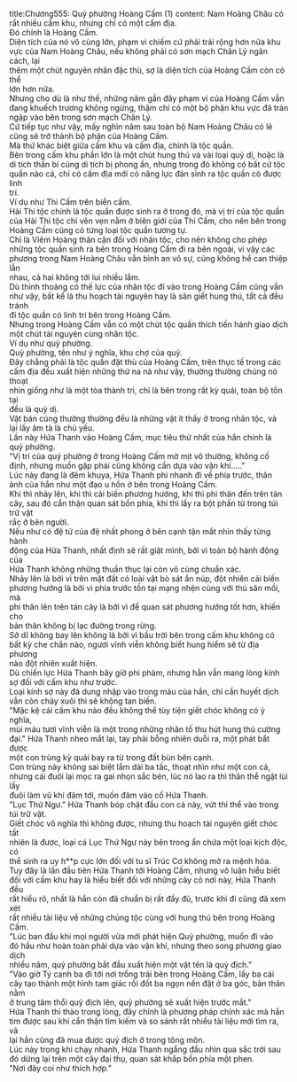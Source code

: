 title:Chương555: Quỷ phường Hoàng Cấm (1)
content:
Nam Hoàng Châu có rất nhiều cấm khu, nhưng chỉ có một cấm địa.<br>Đó chính là Hoàng Cấm.<br>Diện tích của nó vô cùng lớn, phạm vi chiếm cứ phải trải rộng hơn nửa khu<br>vực của Nam Hoàng Châu, nếu không phải có sơn mạch Chân Lý ngăn cách, lại<br>thêm một chút nguyên nhân đặc thù, sợ là diện tích của Hoàng Cấm còn có thể<br>lớn hơn nữa.<br>Nhưng cho dù là như thế, những năm gần đây phạm vi của Hoàng Cấm vẫn<br>đang khuếch trương không ngừng, thậm chí có một bộ phận khu vực đã tràn<br>ngập vào bên trong sơn mạch Chân Lý.<br>Cứ tiếp tục như vậy, mấy nghìn năm sau toàn bộ Nam Hoàng Châu có lẽ<br>cũng sẽ trở thành bộ phận của Hoàng Cấm.<br>Mà thứ khác biệt giữa cấm khu và cấm địa, chính là tộc quần.<br>Bên trong cấm khu phần lớn là một chút hung thú và vài loại quỷ dị, hoặc là<br>di tích thần bí cùng di tích bị phong ấn, nhưng trong đó không có bất cứ tộc<br>quần nào cả, chỉ có cấm địa mới có năng lực đản sinh ra tộc quần có được linh<br>trí.<br>Ví dụ như Thi Cấm trên biển cấm.<br>Hải Thi tộc chính là tộc quần được sinh ra ở trong đó, mà vị trí của tộc quần<br>của Hải Thi tộc chỉ vẻn vẹn nằm ở biên giới của Thi Cấm, cho nên bên trong<br>Hoàng Cấm cũng có từng loại tộc quần tương tự.<br>Chỉ là Viêm Hoàng thân cận đối với nhân tộc, cho nên không cho phép<br>những tộc quần sinh ra bên trong Hoàng Cấm đi ra bên ngoài, vì vậy các<br>phương trong Nam Hoàng Châu vẫn bình an vô sự, cũng không hề can thiệp lẫn<br>nhau, cả hai không tới lui nhiều lắm.<br>Dù thỉnh thoảng có thế lực của nhân tộc đi vào trong Hoàng Cấm cũng vẫn<br>như vậy, bất kể là thu hoạch tài nguyên hay là săn giết hung thú, tất cả đều tránh<br>đi tộc quần có linh trí bên trong Hoàng Cấm.<br>Nhưng trong Hoàng Cấm vẫn có một chút tộc quần thích tiến hành giao dịch<br>một chút tài nguyên cùng nhân tộc.<br>Ví dụ như quỷ phường.<br>Quỷ phường, tên như ý nghĩa, khu chợ của quỷ.<br>Đây chẳng phải là tộc quần đặt thù của Hoàng Cấm, trên thực tế trong các<br>cấm địa đều xuất hiện những thứ na ná như vậy, thường thường chúng nó thoạt<br>nhìn giống như là một tòa thành trì, chỉ là bên trong rất kỳ quái, toàn bộ tồn tại<br>đều là quỷ dị.<br>Vật bán cũng thường thường đều là những vật ít thấy ở trong nhân tộc, vả<br>lại lấy âm tà là chủ yếu.<br>Lần này Hứa Thanh vào Hoàng Cấm, mục tiêu thứ nhất của hắn chính là<br>quỷ phường.<br>"Vị trí của quỷ phường ở trong Hoàng Cấm mờ mịt vô thường, không cố<br>định, nhưng muốn gặp phải cũng không cần dựa vào vận khí....."<br>Lúc này đang là đêm khuya, Hứa Thanh phi nhanh đi về phía trước, thân<br>ảnh của hắn như một đạo u hồn ở bên trong Hoàng Cấm.<br>Khi thì nhảy lên, khi thì cải biến phương hướng, khi thì phi thân đến trên tán<br>cây, sau đó cẩn thận quan sát bốn phía, khi thì lấy ra bột phấn từ trong túi trữ vật<br>rắc ở bên người.<br>Nếu như có đệ tử của đệ nhất phong ở bên cạnh tận mắt nhìn thấy từng hành<br>động của Hứa Thanh, nhất định sẽ rất giật mình, bởi vì toàn bộ hành động của<br>Hứa Thanh không những thuần thục lại còn vô cùng chuẩn xác.<br>Nhảy lên là bởi vì trên mặt đất có loài vật bò sát ẩn núp, đột nhiên cải biến<br>phương hướng là bởi vì phía trước tồn tại mạng nhện cùng với thú săn mồi, mà<br>phi thân lên trên tán cây là bởi vì để quan sát phương hướng tốt hơn, khiến cho<br>bản thân không bị lạc đường trong rừng.<br>Sở dĩ không bay lên không là bởi vì bầu trời bên trong cấm khu không có<br>bất kỳ che chắn nào, ngươi vĩnh viễn không biết hung hiểm sẽ từ địa phương<br>nào đột nhiên xuất hiện.<br>Dù chiến lực Hứa Thanh bây giờ phi phàm, nhưng hắn vẫn mang lòng kính<br>sợ đối với cấm khu như trước.<br>Loại kính sợ này đã dung nhập vào trong máu của hắn, chỉ cần huyết dịch<br>vẫn còn chảy xuôi thì sẽ không tan biến.<br>"Mặc kệ cái cấm khu nào đều không thể tùy tiện giết chóc không có ý nghĩa,<br>mùi máu tươi vĩnh viễn là một trong những nhân tố thu hút hung thú cường<br>đại." Hứa Thanh nheo mắt lại, tay phải bỗng nhiên duỗi ra, một phát bắt được<br>một con trùng kỳ quái bay ra từ trong đất bùn bên cạnh.<br>Con trùng này không sai biệt lắm dài ba tấc, thoạt nhìn như một con cá,<br>nhưng cái đuôi lại mọc ra gai nhọn sắc bén, lúc nó lao ra thì thân thể ngật lùi lấy<br>đuôi làm vũ khí đâm tới, muốn đâm vào cổ Hứa Thanh.<br>"Lục Thứ Ngư." Hứa Thanh bóp chặt đầu con cá này, vứt thi thể vào trong<br>túi trữ vật.<br>Giết chóc vô nghĩa thì không được, nhưng thu hoạch tài nguyên giết chóc tất<br>nhiên là được, loại cá Lục Thứ Ngư này bên trong ẩn chứa một loại kịch độc, có<br>thể sinh ra uy h**p cực lớn đối với tu sĩ Trúc Cơ không mở ra mệnh hỏa.<br>Tuy đây là lần đầu tiên Hứa Thanh tới Hoàng Cấm, nhưng vô luận hiểu biết<br>đối với cấm khu hay là hiểu biết đối với những cây cỏ nơi này, Hứa Thanh đều<br>rất hiểu rõ, nhất là hắn còn đã chuẩn bị rất đầy đủ, trước khi đi cũng đã xem xét<br>rất nhiều tài liệu về những chủng tộc cùng với hung thú bên trong Hoàng Cấm.<br>"Lúc ban đầu khi mọi người vừa mới phát hiện Quỷ phường, muốn đi vào<br>đó hầu như hoàn toàn phải dựa vào vận khí, nhưng theo song phương giao dịch<br>nhiều năm, quỷ phường bắt đầu xuất hiện một vật tên là quỷ địch."<br>"Vào giờ Tý canh ba đi tới nơi trống trải bên trong Hoàng Cấm, lấy ba cái<br>cây tạo thành một hình tam giác rồi đốt ba ngọn nến đặt ở ba góc, bản thân nằm<br>ở trung tâm thổi quỷ địch lên, quỷ phường sẽ xuất hiện trước mắt."<br>Hứa Thanh thì thào trong lòng, đây chính là phương pháp chính xác mà hắn<br>tìm được sau khi cẩn thận tìm kiếm và so sánh rất nhiều tài liệu mới tìm ra, vả<br>lại hắn cũng đã mua được quỷ địch ở trong tông môn.<br>Lúc này trong khi chạy nhanh, Hứa Thanh ngẩng đầu nhìn qua sắc trời sau<br>đó dừng lại trên một cây đại thụ, quan sát khắp bốn phía một phen.<br>"Nơi đây coi như thích hợp."